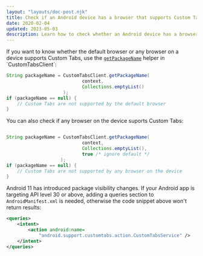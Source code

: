 ```yaml
---
layout: "layouts/doc-post.njk"
title: Check if an Android device has a browser that supports Custom Tabs?
date: 2020-02-04
updated: 2023-05-03
description: Learn how to check whether an Android device has a browser that supports Custom Tab.
---
```


If you want to know whether the default browser or any browser on a device supports Custom Tabs, use the [`getPackageName`](https://developer.android.com/reference/androidx/browser/customtabs/CustomTabsClient#getPackageName(android.content.Context,java.util.List%3Cjava.lang.String%3E,boolean)) helper in `CustomTabsClient`:

```java
String packageName = CustomTabsClient.getPackageName(
                            context, 
                            Collections.emptyList()
                     );
if (packageName == null) {
    // Custom Tabs are not supported by the default browser
}
```

You can also check if any browser on the device suports Custom Tabs:

```java

String packageName = CustomTabsClient.getPackageName(
                            context, 
                            Collections.emptyList(), 
                            true /* ignore default */
                    );
if (packageName == null) {
    // Custom Tabs are not supported by any browser on the device
}
```

Android 11 has introduced package visibility changes. If your Android app is targeting API level 30 or above, adding a queries section to `AndroidManifest.xml` is needed, otherwise the code snippet above won't return results:

```xml
<queries>
    <intent>
        <action android:name=
            "android.support.customtabs.action.CustomTabsService" />
    </intent>
</queries>
```

